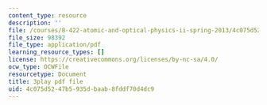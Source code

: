 ```yaml
---
content_type: resource
description: ''
file: /courses/8-422-atomic-and-optical-physics-ii-spring-2013/4c075d5247b5935dbaab8fddf70d4dc9_TJUXTASd0g0.pdf
file_size: 98392
file_type: application/pdf
learning_resource_types: []
license: https://creativecommons.org/licenses/by-nc-sa/4.0/
ocw_type: OCWFile
resourcetype: Document
title: 3play pdf file
uid: 4c075d52-47b5-935d-baab-8fddf70d4dc9
---
```

